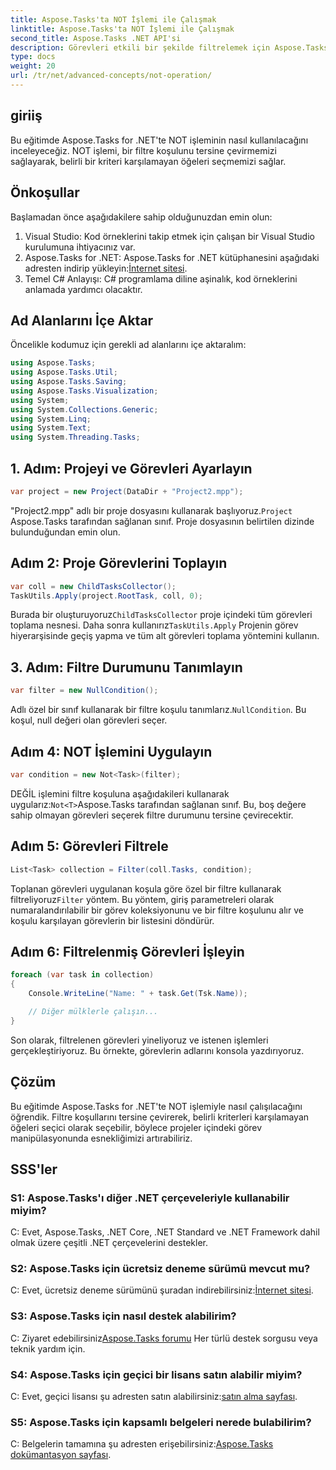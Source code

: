 ```yaml
---
title: Aspose.Tasks'ta NOT İşlemi ile Çalışmak
linktitle: Aspose.Tasks'ta NOT İşlemi ile Çalışmak
second_title: Aspose.Tasks .NET API'si
description: Görevleri etkili bir şekilde filtrelemek için Aspose.Tasks for .NET'te NOT işlemini nasıl kullanacağınızı öğrenin. Proje yönetimi becerilerinizi şimdi geliştirin.
type: docs
weight: 20
url: /tr/net/advanced-concepts/not-operation/
---
```

## giriiş

Bu eğitimde Aspose.Tasks for .NET'te NOT işleminin nasıl kullanılacağını inceleyeceğiz. NOT işlemi, bir filtre koşulunu tersine çevirmemizi sağlayarak, belirli bir kriteri karşılamayan öğeleri seçmemizi sağlar.

## Önkoşullar

Başlamadan önce aşağıdakilere sahip olduğunuzdan emin olun:

1. Visual Studio: Kod örneklerini takip etmek için çalışan bir Visual Studio kurulumuna ihtiyacınız var.
2.  Aspose.Tasks for .NET: Aspose.Tasks for .NET kütüphanesini aşağıdaki adresten indirip yükleyin:[İnternet sitesi](https://releases.aspose.com/tasks/net/).
3. Temel C# Anlayışı: C# programlama diline aşinalık, kod örneklerini anlamada yardımcı olacaktır.

## Ad Alanlarını İçe Aktar

Öncelikle kodumuz için gerekli ad alanlarını içe aktaralım:

```csharp
using Aspose.Tasks;
using Aspose.Tasks.Util;
using Aspose.Tasks.Saving;
using Aspose.Tasks.Visualization;
using System;
using System.Collections.Generic;
using System.Linq;
using System.Text;
using System.Threading.Tasks;
```

## 1. Adım: Projeyi ve Görevleri Ayarlayın

```csharp
var project = new Project(DataDir + "Project2.mpp");
```

 "Project2.mpp" adlı bir proje dosyasını kullanarak başlıyoruz.`Project` Aspose.Tasks tarafından sağlanan sınıf. Proje dosyasının belirtilen dizinde bulunduğundan emin olun.

## Adım 2: Proje Görevlerini Toplayın

```csharp
var coll = new ChildTasksCollector();
TaskUtils.Apply(project.RootTask, coll, 0);
```

 Burada bir oluşturuyoruz`ChildTasksCollector` proje içindeki tüm görevleri toplama nesnesi. Daha sonra kullanırız`TaskUtils.Apply` Projenin görev hiyerarşisinde geçiş yapma ve tüm alt görevleri toplama yöntemini kullanın.

## 3. Adım: Filtre Durumunu Tanımlayın

```csharp
var filter = new NullCondition();
```

 Adlı özel bir sınıf kullanarak bir filtre koşulu tanımlarız.`NullCondition`. Bu koşul, null değeri olan görevleri seçer.

## Adım 4: NOT İşlemini Uygulayın

```csharp
var condition = new Not<Task>(filter);
```

 DEĞİL işlemini filtre koşuluna aşağıdakileri kullanarak uygularız:`Not<T>`Aspose.Tasks tarafından sağlanan sınıf. Bu, boş değere sahip olmayan görevleri seçerek filtre durumunu tersine çevirecektir.

## Adım 5: Görevleri Filtrele

```csharp
List<Task> collection = Filter(coll.Tasks, condition);
```

 Toplanan görevleri uygulanan koşula göre özel bir filtre kullanarak filtreliyoruz`Filter` yöntem. Bu yöntem, giriş parametreleri olarak numaralandırılabilir bir görev koleksiyonunu ve bir filtre koşulunu alır ve koşulu karşılayan görevlerin bir listesini döndürür.

## Adım 6: Filtrelenmiş Görevleri İşleyin

```csharp
foreach (var task in collection)
{
    Console.WriteLine("Name: " + task.Get(Tsk.Name));

    // Diğer mülklerle çalışın...
}
```

Son olarak, filtrelenen görevleri yineliyoruz ve istenen işlemleri gerçekleştiriyoruz. Bu örnekte, görevlerin adlarını konsola yazdırıyoruz.

## Çözüm

Bu eğitimde Aspose.Tasks for .NET'te NOT işlemiyle nasıl çalışılacağını öğrendik. Filtre koşullarını tersine çevirerek, belirli kriterleri karşılamayan öğeleri seçici olarak seçebilir, böylece projeler içindeki görev manipülasyonunda esnekliğimizi artırabiliriz.

## SSS'ler

### S1: Aspose.Tasks'ı diğer .NET çerçeveleriyle kullanabilir miyim?

C: Evet, Aspose.Tasks, .NET Core, .NET Standard ve .NET Framework dahil olmak üzere çeşitli .NET çerçevelerini destekler.

### S2: Aspose.Tasks için ücretsiz deneme sürümü mevcut mu?

 C: Evet, ücretsiz deneme sürümünü şuradan indirebilirsiniz:[İnternet sitesi](https://releases.aspose.com/).

### S3: Aspose.Tasks için nasıl destek alabilirim?

 C: Ziyaret edebilirsiniz[Aspose.Tasks forumu](https://forum.aspose.com/c/tasks/15) Her türlü destek sorgusu veya teknik yardım için.

### S4: Aspose.Tasks için geçici bir lisans satın alabilir miyim?

 C: Evet, geçici lisansı şu adresten satın alabilirsiniz:[satın alma sayfası](https://purchase.aspose.com/temporary-license/).

### S5: Aspose.Tasks için kapsamlı belgeleri nerede bulabilirim?

 C: Belgelerin tamamına şu adresten erişebilirsiniz:[Aspose.Tasks dokümantasyon sayfası](https://reference.aspose.com/tasks/net/).
